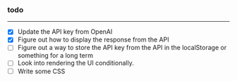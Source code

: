 ### todo

---

- [x] Update the API key from OpenAI
- [x] Figure out how to display the response from the API
- [ ] Figure out a way to store the API key from the API in the localStorage or something for a long term
- [ ] Look into rendering the UI conditionally.
- [ ] Write some CSS

